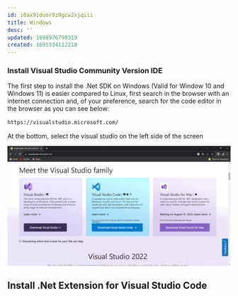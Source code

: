 ```yaml
---
id: i0ax9iduor9z9gcw2xjqiii
title: Windows
desc: ''
updated: 1698976790319
created: 1695334112218
---
```


### Install Visual Studio Community Version IDE

The first step to install the .Net SDK on Windows (Valid for Window 10 and Windows 11) is easier compared to Linux, first search in the browser with an internet connection and, of your preference, search for the code editor in the browser as you can see below:

```bash
https://visualstudio.microsoft.com/
```
At the bottom, select the visual studio on the left side of the screen

![VS code .Net extensions](assets/1_Enviroment_setup/vsc.png)

## Install .Net Extension for Visual Studio Code


